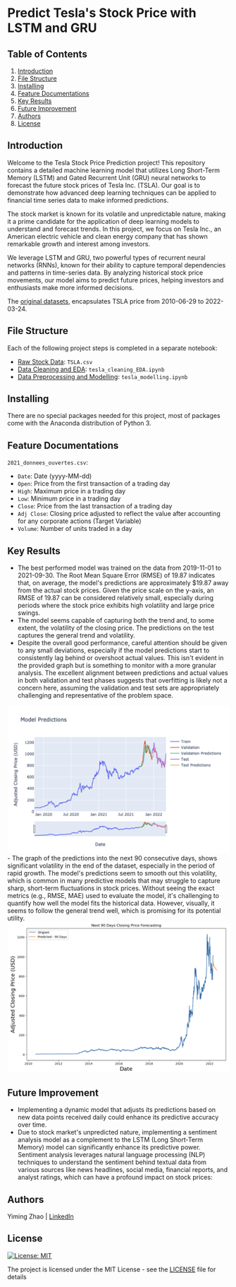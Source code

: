 # Predict Tesla's Stock Price with LSTM and GRU

## Table of Contents
1. [Introduction](#Introduction)
2. [File Structure](#FileStructure)
3. [Installing](#Installing)
4. [Feature Documentations](#FeatureDocumentations)
5. [Key Results](#KeyResults)
6. [Future Improvement](#FutureImprovement)
7. [Authors](#Authors)
8. [License](#License)

<a name="Introduction"></a>
## Introduction
Welcome to the Tesla Stock Price Prediction project! This repository contains a detailed machine learning model that utilizes Long Short-Term Memory (LSTM) and Gated Recurrent Unit (GRU) neural networks to forecast the future stock prices of Tesla Inc. (TSLA). Our goal is to demonstrate how advanced deep learning techniques can be applied to financial time series data to make informed predictions.

The stock market is known for its volatile and unpredictable nature, making it a prime candidate for the application of deep learning models to understand and forecast trends. In this project, we focus on Tesla Inc., an American electric vehicle and clean energy company that has shown remarkable growth and interest among investors.

We leverage LSTM and GRU, two powerful types of recurrent neural networks (RNNs), known for their ability to capture temporal dependencies and patterns in time-series data. By analyzing historical stock price movements, our model aims to predict future prices, helping investors and enthusiasts make more informed decisions.

The [original datasets](https://www.kaggle.com/datasets/varpit94/tesla-stock-data-updated-till-28jun2021), encapsulates TSLA price from 2010-06-29 to 2022-03-24.

<a name="FileStructure"></a>
## File Structure
Each of the following project steps is completed in a separate notebook:
- [Raw Stock Data](https://github.com/YimingZ13/Predict-Tesla-Stock-Price-LSTM-GRU/blob/main/TSLA.csv): `TSLA.csv`
- [Data Cleaning and EDA](https://github.com/YimingZ13/Predict-Tesla-Stock-Price-LSTM-GRU/blob/main/tesla_cleaning_EDA.ipynb): `tesla_cleaning_EDA.ipynb`
- [Data Preprocessing and Modelling](https://github.com/YimingZ13/Predict-Tesla-Stock-Price-LSTM-GRU/blob/main/tesla_modelling.ipynb): `tesla_modelling.ipynb`

<a name="Installing"></a>
## Installing
There are no special packages needed for this project, most of packages come with the Anaconda distribution of Python 3.

<a name="FeatureDocumentations"></a>
## Feature Documentations
`2021_donnees_ouvertes.csv`:
- `Date`: Date (yyyy-MM-dd)
- `Open`: Price from the first transaction of a trading day
- `High`: Maximum price in a trading day
- `Low`:  Minimum price in a trading day
- `Close`: Price from the last transaction of a trading day
- `Adj Close`: Closing price adjusted to reflect the value after accounting for any corporate actions (Target Variable)
- `Volume`: Number of units traded in a day

<a name="KeyResults"></a>
## Key Results
- The best performed model was trained on the data from 2019-11-01 to 2021-09-30. The Root Mean Square Error (RMSE) of 19.87 indicates that, on average, the model's predictions are approximately $19.87 away from the actual stock prices. Given the price scale on the y-axis, an RMSE of 19.87 can be considered relatively small, especially during periods where the stock price exhibits high volatility and large price swings.
- The model seems capable of capturing both the trend and, to some extent, the volatility of the closing price. The predictions on the test captures the general trend and volatility.
- Despite the overall good performance, careful attention should be given to any small deviations, especially if the model predictions start to consistently lag behind or overshoot actual values. This isn't evident in the provided graph but is something to monitor with a more granular analysis. The excellent alignment between predictions and actual values in both validation and test phases suggests that overfitting is likely not a concern here, assuming the validation and test sets are appropriately challenging and representative of the problem space.
<img src=https://github.com/YimingZ13/Predict-Tesla-Stock-Price-LSTM-GRU/blob/main/final_model.png width="600" height=“600”>
- The graph of the predictions into the next 90 consecutive days, shows significant volatility in the end of the dataset, especially in the period of rapid growth. The model's predictions seem to smooth out this volatility, which is common in many predictive models that may struggle to capture sharp, short-term fluctuations in stock prices. Without seeing the exact metrics (e.g., RMSE, MAE) used to evaluate the model, it's challenging to quantify how well the model fits the historical data. However, visually, it seems to follow the general trend well, which is promising for its potential utility.
<img src=https://github.com/YimingZ13/Predict-Tesla-Stock-Price-LSTM-GRU/blob/main/future_predictions.png width="600" height=“600”>

<a name="FutureImprovement"></a>
## Future Improvement
-  Implementing a dynamic model that adjusts its predictions based on new data points received daily could enhance its predictive accuracy over time.
-  Due to stock market's unpredicted nature, implementing a sentiment analysis model as a complement to the LSTM (Long Short-Term Memory) model can significantly enhance its predictive power. Sentiment analysis leverages natural language processing (NLP) techniques to understand the sentiment behind textual data from various sources like news headlines, social media, financial reports, and analyst ratings, which can have a profound impact on stock prices:

<a name="Authors"></a>
## Authors
Yiming Zhao | [LinkedIn](https://www.linkedin.com/in/yiming-zhao13/)

<a name="License"></a>
## License
[![License: MIT](https://img.shields.io/badge/License-MIT-yellow.svg)](https://opensource.org/licenses/MIT)

The project is licensed under the MIT License - see the [LICENSE](LICENSE) file for details
